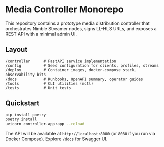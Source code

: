 # Media Controller Monorepo

This repository contains a prototype media distribution controller that orchestrates Nimble Streamer nodes, signs LL-HLS URLs, and exposes a REST API with a minimal admin UI.

## Layout

```
/controller      # FastAPI service implementation
/config          # Seed configuration for clients, profiles, streams
/deploy          # Container images, docker-compose stack, observability bits
/docs            # Runbooks, OpenAPI summary, operator guides
/tools           # CLI utilities (mctl)
/tests           # Unit tests
```

## Quickstart

```bash
pip install poetry
poetry install
uvicorn controller.app:app --reload
```

The API will be available at `http://localhost:8000` (or `8080` if you run via Docker Compose). Explore `/docs` for Swagger UI.

